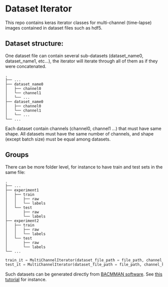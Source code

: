 # Dataset Iterator
This repo contains keras iterator classes for multi-channel (time-lapse) images contained in dataset files such as hdf5.

## Dataset structure:
One dataset file can contain several sub-datasets (dataset_name0, dataset_name1, etc...), the iterator will iterate through all of them as if they were concatenated.

    .
    ├── ...
    ├── dataset_name0                    
    │   ├── channel0          
    │   └── channel1   
    │   └── ...
    ├── dataset_name0                    
    │   ├── channel0          
    │   └── channel1   
    │   └── ...
    └── ...

Each dataset contain channels (channel0, channel1 ...) that must have same shape. All datasets must have the same number of channels, and shape (except batch size) must be equal among datasets.

## Groups

There can be more folder level, for instance to have train and test sets in the same file:

    .
    ├── ...
    ├── experiment1                    
    │   ├── train          
    │   │   ├── raw
    │   │   └── labels
    │   └── test   
    │       ├── raw
    │       └── labels
    ├── experiment2                    
    │   ├── train          
    │   │   ├── raw
    │   │   └── labels
    │   └── test   
    │       ├── raw
    │       └── labels
    └── ...
```python
train_it = MultiChannelIterator(dataset_file_path = file_path, channel_keywords = ["/raw", "/labels"], group_keyword="train")
test_it = MultiChannelIterator(dataset_file_path = file_path, channel_keywords = ["/raw", "/labels"], group_keyword="test")
```

Such datasets can be generated directly from [BACMMAN software](https://github.com/jeanollion/bacmman).
See [this tutorial](https://github.com/jeanollion/bacmman/wiki/FineTune-DistNet) for instance.
